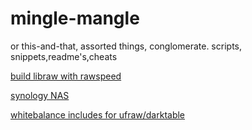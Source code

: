 mingle-mangle
=============
or this-and-that, assorted things, conglomerate. scripts, snippets,readme's,cheats


[build libraw with rawspeed](librawspeed/README.md)

[synology NAS](synology/README.md)

[whitebalance includes for ufraw/darktable](wb/README.md) 
